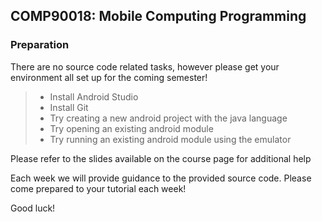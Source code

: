 ## COMP90018: Mobile Computing Programming

### Preparation

There are no source code related tasks, however please get your environment all set up for the coming semester!

> - Install Android Studio
> - Install Git
> - Try creating a new android project with the java language
> - Try opening an existing android module
> - Try running an existing android module using the emulator

Please refer to the slides available on the course page for additional help

Each week we will provide guidance to the provided source code.
Please come prepared to your tutorial each week!

Good luck!

